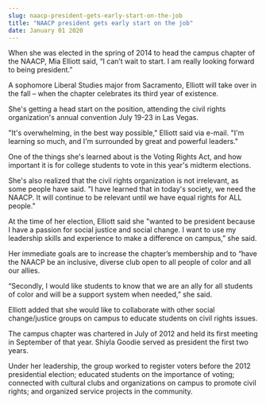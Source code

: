 ```yaml
---
slug: naacp-president-gets-early-start-on-the-job
title: "NAACP president gets early start on the job"
date: January 01 2020
---
```


<p>When she was elected in the spring of 2014 to head the campus chapter of the NAACP, Mia Elliott said, “I can’t wait to start. I am really looking forward to being president.”
</p><p>A sophomore Liberal Studies major from Sacramento, Elliott will take over in the fall – when the chapter celebrates its third year of existence.
</p><p>She's getting a head start on the position, attending the civil rights organization's annual convention July 19-23 in Las Vegas. 
</p><p>"It's overwhelming, in the best way possible," Elliott said via e-mail. "I'm learning so much, and I'm surrounded by great and powerful leaders."
</p><p>One of the things she's learned about is the Voting Rights Act, and how important it is for college students to vote in this year's midterm elections.
</p><p>She's also realized that the civil rights organization is not irrelevant, as some people have said. "I have learned that in today's society, we need the NAACP. It will continue to be relevant until we have equal rights for ALL people."
</p><p>At the time of her election, Elliott said she "wanted to be president because I have a passion for social justice and social change. I want to use my leadership skills and experience to make a difference on campus,” she said.
</p><p>Her immediate goals are to increase the chapter’s membership and to “have the NAACP be an inclusive, diverse club open to all people of color and all our allies.
</p><p>“Secondly, I would like students to know that we are an ally for all students of color and will be a support system when needed,” she said.
</p><p>Elliott added that she would like to collaborate with other social change/justice groups on campus to educate students on civil rights issues.
</p><p>The campus chapter was chartered in July of 2012 and held its first meeting in September of that year. Shiyla Goodie served as president the first two years.
</p><p>Under her leadership, the group worked to register voters before the 2012 presidential election; educated students on the importance of voting; connected with cultural clubs and organizations on campus to promote civil rights; and organized service projects in the community.
</p>
